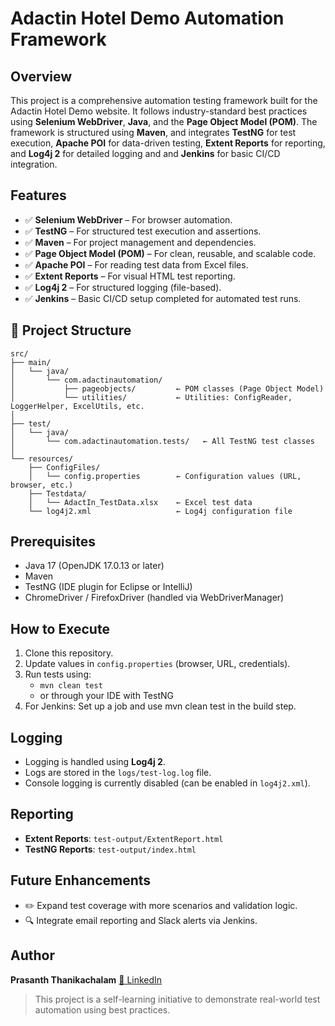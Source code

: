 # Adactin Hotel Demo Automation Framework

## Overview

This project is a comprehensive automation testing framework built for the Adactin Hotel Demo website. It follows industry-standard best practices using **Selenium WebDriver**, **Java**, and the **Page Object Model (POM)**. The framework is structured using **Maven**, and integrates **TestNG** for test execution, **Apache POI** for data-driven testing, **Extent Reports** for reporting, and **Log4j 2** for detailed logging and and **Jenkins** for basic CI/CD integration.

## Features

- ✅ **Selenium WebDriver** – For browser automation.
- ✅ **TestNG** – For structured test execution and assertions.
- ✅ **Maven** – For project management and dependencies.
- ✅ **Page Object Model (POM)** – For clean, reusable, and scalable code.
- ✅ **Apache POI** – For reading test data from Excel files.
- ✅ **Extent Reports** – For visual HTML test reporting.
- ✅ **Log4j 2** – For structured logging (file-based).
- ✅ **Jenkins** – Basic CI/CD setup completed for automated test runs.

## 📁 Project Structure

```
src/
├── main/
│   └── java/
│       └── com.adactinautomation/
│           ├── pageobjects/         ← POM classes (Page Object Model)
│           └── utilities/           ← Utilities: ConfigReader, LoggerHelper, ExcelUtils, etc.
│
├── test/
│   └── java/
│       └── com.adactinautomation.tests/   ← All TestNG test classes
│
└── resources/
    ├── ConfigFiles/
    │   └── config.properties        ← Configuration values (URL, browser, etc.)
    ├── Testdata/
    │   └── AdactIn_TestData.xlsx    ← Excel test data
    └── log4j2.xml                   ← Log4j configuration file
```

## Prerequisites

- Java 17 (OpenJDK 17.0.13 or later)
- Maven
- TestNG (IDE plugin for Eclipse or IntelliJ)
- ChromeDriver / FirefoxDriver (handled via WebDriverManager)

## How to Execute

1. Clone this repository.
2. Update values in `config.properties` (browser, URL, credentials).
3. Run tests using:
   - `mvn clean test`
   - or through your IDE with TestNG
4. For Jenkins: Set up a job and use mvn clean test in the build step.

## Logging

- Logging is handled using **Log4j 2**.
- Logs are stored in the `logs/test-log.log` file.
- Console logging is currently disabled (can be enabled in `log4j2.xml`).

## Reporting

- **Extent Reports**: `test-output/ExtentReport.html`
- **TestNG Reports**: `test-output/index.html`

## Future Enhancements

- ✏️ Expand test coverage with more scenarios and validation logic.
- 🔍 Integrate email reporting and Slack alerts via Jenkins.

## Author

**Prasanth Thanikachalam**
[🔗 LinkedIn](https://www.linkedin.com/in/prasanth-thanikachalam)

> This project is a self-learning initiative to demonstrate real-world test automation using best practices.
